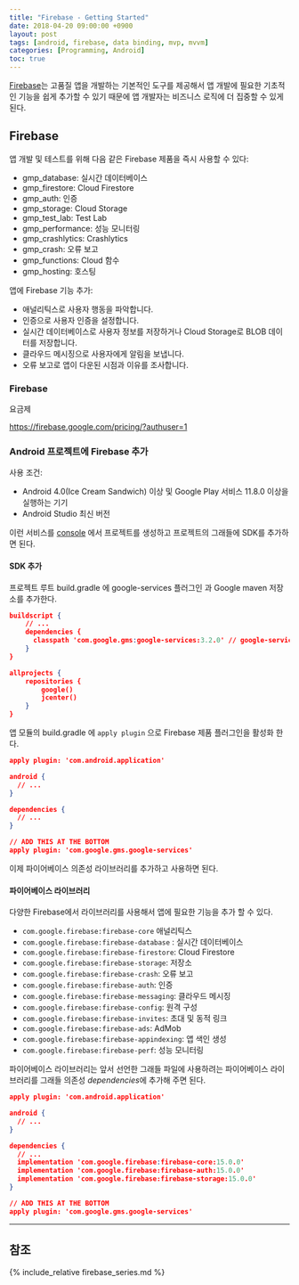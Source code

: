 ```yaml
---
title: "Firebase - Getting Started"
date: 2018-04-20 09:00:00 +0900
layout: post
tags: [android, firebase, data binding, mvp, mvvm]
categories: [Programming, Android]
toc: true
---
```


[Firebase](https://firebase.google.com/docs/)는  고품질 앱을 개발하는 기본적인 도구를 제공해서 앱 개발에 필요한 기초적인 기능을 쉽게 추가할 수 있기 때문에 앱 개발자는 비즈니스 로직에 더 집중할 수 있게 된다.


## Firebase

앱 개발 및 테스트를 위해 다음 같은 Firebase 제품을 즉시 사용할 수 있다:

 - gmp_database: 실시간 데이터베이스
 - gmp_firestore: Cloud Firestore
 - gmp_auth: 인증
 - gmp_storage: Cloud Storage
 - gmp_test_lab: Test Lab
 - gmp_performance: 성능 모니터링
 - gmp_crashlytics: Crashlytics
 - gmp_crash: 오류 보고
 - gmp_functions: Cloud 함수
 - gmp_hosting: 호스팅


앱에 Firebase 기능 추가:

 - 애널리틱스로 사용자 행동을 파악합니다.
 - 인증으로 사용자 인증을 설정합니다.
 - 실시간 데이터베이스로 사용자 정보를 저장하거나 Cloud Storage로 BLOB 데이터를 저장합니다.
 - 클라우드 메시징으로 사용자에게 알림을 보냅니다.
 - 오류 보고로 앱이 다운된 시점과 이유를 조사합니다.

### Firebase 

요금제 

https://firebase.google.com/pricing/?authuser=1




### Android 프로젝트에 Firebase 추가

사용 조건:
 - Android 4.0(Ice Cream Sandwich) 이상 및 Google Play 서비스 11.8.0 이상을 실행하는 기기
 - Android Studio 최신 버전


이런 서비스를 [console](https://console.firebase.google.com/u/1/) 에서 프로젝트를 생성하고 프로젝트의 그래들에 SDK를 추가하면 된다.

#### SDK 추가

프로젝트 루트 build.gradle 에 google-services 플러그인 과 Google maven 저장소를 추가한다.

```json
buildscript {
    // ...
    dependencies {
      classpath 'com.google.gms:google-services:3.2.0' // google-services plugin
    }
}

allprojects {
    repositories {
        google()
        jcenter()
    }
}
```

앱 모듈의 build.gradle 에 `apply plugin` 으로 Firebase 제품 플러그인을 활성화 한다.

```json
apply plugin: 'com.android.application'

android {
  // ...
}

dependencies {
  // ...
}

// ADD THIS AT THE BOTTOM
apply plugin: 'com.google.gms.google-services'
```

이제 파이어베이스 의존성 라이브러리를 추가하고 사용하면 된다.

#### 파이어베이스 라이브러리

다양한 Firebase에서 라이브러리를 사용해서 앱에 필요한 기능을 추가 할 수 있다.

- `com.google.firebase:firebase-core`      애널리틱스
- `com.google.firebase:firebase-database` :  실시간 데이터베이스
- `com.google.firebase:firebase-firestore`: Cloud Firestore
- `com.google.firebase:firebase-storage`:   저장소
- `com.google.firebase:firebase-crash`:     오류 보고
- `com.google.firebase:firebase-auth`: 인증
- `com.google.firebase:firebase-messaging`:  클라우드 메시징
- `com.google.firebase:firebase-config`:   원격 구성
- `com.google.firebase:firebase-invites`:   초대 및 동적 링크
- `com.google.firebase:firebase-ads`: AdMob
- `com.google.firebase:firebase-appindexing`:  앱 색인 생성
- `com.google.firebase:firebase-perf`: 성능 모니터링


파이어베이스 라이브러리는 앞서 선언한 그래들 파일에 사용하려는 파이어베이스 라이브러리를 그래들 의존성 *dependencies*에 추가해 주면 된다.

```json
apply plugin: 'com.android.application'

android {
  // ...
}

dependencies {
  // ...
  implementation 'com.google.firebase:firebase-core:15.0.0'
  implementation 'com.google.firebase:firebase-auth:15.0.0'
  implementation 'com.google.firebase:firebase-storage:15.0.0'
}

// ADD THIS AT THE BOTTOM
apply plugin: 'com.google.gms.google-services'
```




---

## 참조

{% include_relative firebase_series.md %}

